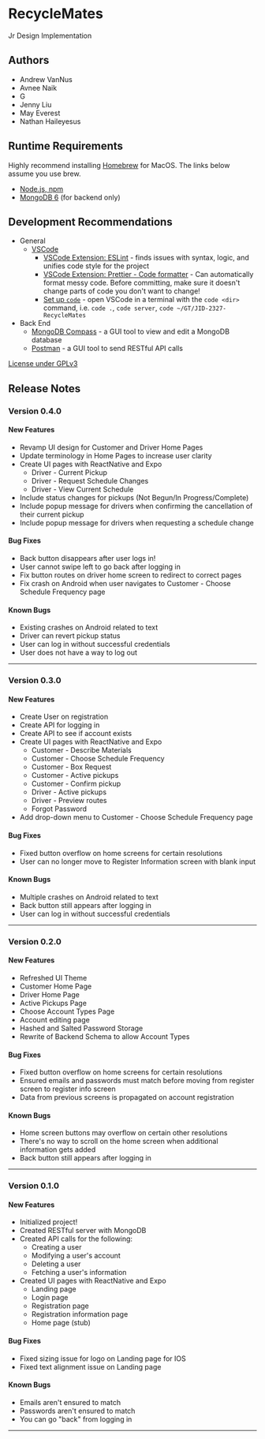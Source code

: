 # RecycleMates

Jr Design Implementation

## Authors

* Andrew VanNus
* Avnee Naik
* G
* Jenny Liu
* May Everest
* Nathan Haileyesus

## Runtime Requirements

Highly recommend installing [Homebrew](https://brew.sh/) for MacOS. The links below assume you use brew.

* [Node.js, npm](https://formulae.brew.sh/formula/node)
* [MongoDB 6](https://www.mongodb.com/docs/manual/tutorial/install-mongodb-on-os-x/) (for backend only)

## Development Recommendations

* General
  * [VSCode](https://formulae.brew.sh/cask/visual-studio-code)
    * [VSCode Extension: ESLint](https://marketplace.visualstudio.com/items?itemName=dbaeumer.vscode-eslint) - finds issues with syntax, logic, and unifies code style for the project
    * [VSCode Extension: Prettier - Code formatter](https://marketplace.visualstudio.com/items?itemName=esbenp.prettier-vscode) - Can automatically format messy code. Before committing, make sure it doesn't change parts of code you don't want to change!
    * [Set up `code`](https://code.visualstudio.com/docs/setup/mac#_launching-from-the-command-line) - open VSCode in a terminal with the `code <dir>` command, i.e. `code .`, `code server`, `code ~/GT/JID-2327-RecycleMates`
* Back End
  * [MongoDB Compass](https://www.mongodb.com/docs/manual/tutorial/install-mongodb-on-os-x/) - a GUI tool to view and edit a MongoDB database
  * [Postman](https://formulae.brew.sh/cask/postman) - a GUI tool to send RESTful API calls

[License under GPLv3](LICENSE)

## Release Notes

### Version 0.4.0

#### New Features

* Revamp UI design for Customer and Driver Home Pages
* Update terminology in Home Pages to increase user clarity
* Create UI pages with ReactNative and Expo
  * Driver - Current Pickup
  * Driver - Request Schedule Changes
  * Driver - View Current Schedule
* Include status changes for pickups (Not Begun/In Progress/Complete)
* Include popup message for drivers when confirming the cancellation of their current pickup
* Include popup message for drivers when requesting a schedule change

#### Bug Fixes

* Back button disappears after user logs in!
* User cannot swipe left to go back after logging in
* Fix button routes on driver home screen to redirect to correct pages
* Fix crash on Android when user navigates to Customer - Choose Schedule Frequency page

#### Known Bugs

* Existing crashes on Android related to text
* Driver can revert pickup status
* User can log in without successful credentials
* User does not have a way to log out

---

### Version 0.3.0

#### New Features

* Create User on registration
* Create API for logging in
* Create API to see if account exists
* Create UI pages with ReactNative and Expo
  * Customer - Describe Materials
  * Customer - Choose Schedule Frequency
  * Customer - Box Request
  * Customer - Active pickups
  * Customer - Confirm pickup
  * Driver - Active pickups
  * Driver - Preview routes
  * Forgot Password
* Add drop-down menu to Customer - Choose Schedule Frequency page

#### Bug Fixes

* Fixed button overflow on home screens for certain resolutions
* User can no longer move to Register Information screen with blank input

#### Known Bugs

* Multiple crashes on Android related to text
* Back button still appears after logging in
* User can log in without successful credentials

---

### Version 0.2.0

#### New Features

* Refreshed UI Theme
* Customer Home Page
* Driver Home Page
* Active Pickups Page
* Choose Account Types Page
* Account editing page
* Hashed and Salted Password Storage
* Rewrite of Backend Schema to allow Account Types

#### Bug Fixes

* Fixed button overflow on home screens for certain resolutions
* Ensured emails and passwords must match before moving from register screen to register info screen
* Data from previous screens is propagated on account registration

#### Known Bugs

* Home screen buttons may overflow on certain other resolutions
* There's no way to scroll on the home screen when additional information gets added
* Back button still appears after logging in

---

### Version 0.1.0

#### New Features

* Initialized project!
* Created RESTful server with MongoDB
* Created API calls for the following:
  * Creating a user
  * Modifying a user's account
  * Deleting a user
  * Fetching a user's information
* Created UI pages with ReactNative and Expo
  * Landing page
  * Login page
  * Registration page
  * Registration information page
  * Home page (stub)

#### Bug Fixes

* Fixed sizing issue for logo on Landing page for IOS 
* Fixed text alignment issue on Landing page

#### Known Bugs

* Emails aren't ensured to match
* Passwords aren't ensured to match
* You can go "back" from logging in

---
